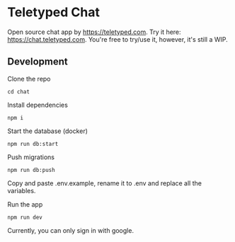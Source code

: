 # Teletyped Chat

Open source chat app by https://teletyped.com. Try it here: https://chat.teletyped.com. You're free to try/use it, however, it's still a WIP.


## Development

Clone the repo


```
cd chat
```

Install dependencies
```
npm i
```

Start the database (docker) 
```
npm run db:start
```

Push migrations
```
npm run db:push
```

Copy and paste .env.example, rename it to .env and replace all the variables.

Run the app
```
npm run dev
```

Currently, you can only sign in with google.






